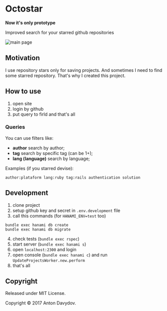 # Octostar

**Now it's only prototype**

Improved search for your starred github repositories

![main page](https://cloud.githubusercontent.com/assets/1147484/26133387/4ff73cb8-3aaf-11e7-84a2-84d4ef8899d8.jpeg)

## Motivation
I use repository stars only for saving projects. And sometimes I need to find some starred repository. That's why I created this project.

## How to use
1. open site
2. login by github
3. put query to firld and that's all

### Queries
You can use filters like:
- **author** search by author;
- **tag** search by specific tag (can be 1+);
- **lang (language)** search by language;

Examples (if you starred devise):

```
author:plataform lang:ruby tag:rails authentication solution
```

## Development

1. clone project
2. setup github key and secret in `.env.development` file
3. call this commands (for `HANAMI_ENV=test` too)

```
bundle exec hanami db create
bundle exec hanami db migrate
```

4. check tests (`bundle exec rspec`)
5. start server (`bundle exec hanami s`)
6. open `localhost:2300` and login
7. open console (`bundle exec hanami c`) and run `UpdateProjectsWorker.new.perform`
8. that's all

## Copyright

Released under MIT License.

Copyright © 2017 Anton Davydov.
